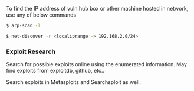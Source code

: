 
To find the IP address of vuln hub box or other machine hosted in network, use any of below commands
```sh
$ arp-scan -l

$ net-discover -r <localiprange -> 192.168.2.0/24> 
```

### Exploit Research

Search for possible exploits online using the enumerated information. May find exploits from exploitdb, github, etc..

Search exploits in Metasploits and Searchsploit as well.